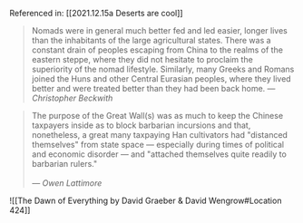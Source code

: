 Referenced in: [[2021.12.15a Deserts are cool]]

> Nomads were in general much better fed and led easier, longer lives than the inhabitants of the large agricultural states. There was a constant drain of peoples escaping from China to the realms of the eastern steppe, where they did not hesitate to proclaim the superiority of the nomad lifestyle. Similarly, many Greeks and Romans joined the Huns and other Central Eurasian peoples, where they lived better and were treated better than they had been back home.
> <cite>— Christopher Beckwith</cite>
<blockquote class=paraphrase>The purpose of the Great Wall(s) was as much to keep the Chinese taxpayers inside as to block barbarian incursions and that, nonetheless, a great many taxpaying Han cultivators had "distanced themselves" from state space — especially during times of political and economic disorder — and "attached themselves quite readily to barbarian rulers." 
<br><br>
<cite>— Owen Lattimore</cite>
</blockquote>

![[The Dawn of Everything by David Graeber & David Wengrow#Location 424]]